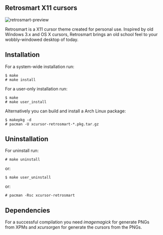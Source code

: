 Retrosmart X11 cursors
----------------------

![retrosmart-preview](https://raw.githubusercontent.com/mdomlop/retrosmart-x11-cursors/master/preview.gif "Retrosmart X11 cursor theme preview")

Retrosmart is a X11 cursor theme created for personal use. Inspired by old
Windows 3.x and OS X cursors, Retrosmart brings an old school feel to your
wobbly-windowed desktop of today.

Installation
------------

For a system-wide installation run:

    $ make
    # make install

For a user-only installation run:

    $ make
    # make user_install

Alternatively you can build and install a Arch Linux package:

    $ makepkg -d
    # pacman -U xcursor-retrosmart-*.pkg.tar.gz

Uninstallation
--------------

For uninstall run:

    # make uninstall

or:

    $ make user_uninstall

or:

    # pacman -Rsc xcursor-retrosmart

Dependencies
------------

For a successful compilation you need *imagemagick* for generate PNGs from XPMs
and *xcursorgen* for generate the cursors from the PNGs.
